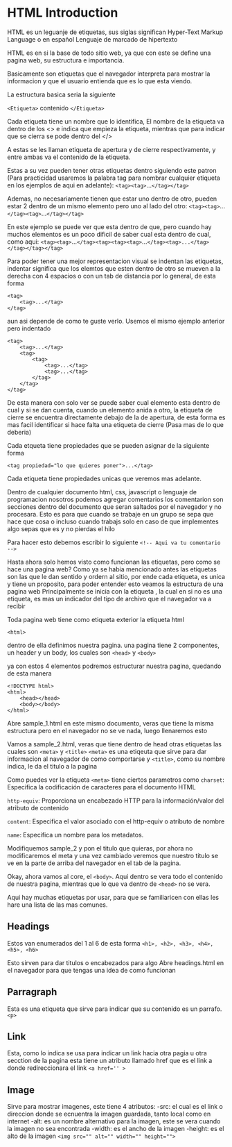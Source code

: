 # HTML Introduction

HTML es un leguanje de etiquetas, sus siglas significan Hyper-Text Markup Language o en español 
Lenguaje de marcado de hipertexto

HTML es en si la base de todo sitio web, ya que con este se define una pagina web, su estructura e importancia.

Basicamente son etiquetas que el navegador interpreta para mostrar la informacion y que el usuario entienda que es lo que esta viendo.

La estructura basica seria la siguiente

`<Etiqueta>` contenido `</Etiqueta>`

Cada etiqueta tiene un nombre que lo identifica, El nombre de la etiqueta va dentro de los <> e indica que empieza la etiqueta, mientras que para indicar que se cierra se pode dentro del </>

A estas se les llaman etiqueta de apertura y de cierre respectivamente, y entre ambas va el contenido de la etiqueta.

Estas a su vez pueden tener otras etiquetas dentro siguiendo este patron (Para practicidad usaremos la palabra tag para nombrar cualquier etiqueta en los ejemplos de aqui en adelante):
`<tag><tag>`...`</tag></tag>`

Ademas, no necesariamente tienen que estar uno dentro de otro, pueden estar 2 dentro de un mismo elemento pero uno al lado del otro:
`<tag><tag>`...`</tag><tag>`...`</tag></tag>`

En este ejemplo se puede ver que esta dentro de que, pero cuando hay muchos elementos es un poco dificil de saber cual esta dentro de cual, como aqui:
`<tag><tag>`...`</tag><tag><tag><tag>`...`</tag><tag>...</tag></tag></tag></tag>`

Para poder tener una mejor representacion visual se indentan las etiquetas, indentar significa que los elemtos que esten dentro de otro se mueven a la derecha con 4 espacios o con un tab de distancia por lo general, de esta forma
```
<tag>
    <tag>...</tag>
</tag>
```

aun asi depende de como te guste verlo.
Usemos el mismo ejemplo anterior pero indentado

```
<tag>
    <tag>...</tag>
    <tag>
        <tag>
            <tag>...</tag>
            <tag>...</tag>
        </tag>
    </tag>
</tag>
```

De esta manera con solo ver se puede saber cual elemento esta dentro de cual y si se dan cuenta, cuando un elemento anida a otro, la etiqueta de cierre se encuentra directamente debajo de la de apertura, de esta forma es mas facil identificar si hace falta una etiqueta de cierre (Pasa mas de lo que deberia)

Cada etqueta tiene propiedades que se pueden asignar de la siguiente forma

`<tag propiedad="lo que quieres poner">...</tag>`

Cada etiqueta tiene propiedades unicas que veremos mas adelante.

Dentro de cualquier documento html, css, javascript o lenguaje de programacion nosotros podemos agregar comentarios
los comentarion son secciones dentro del documento que seran saltados por el navegador y no procesara.
Esto es para que cuando se trabaje en un grupo se sepa que hace que cosa o incluso cuando trabajs solo en caso de que implementes algo
sepas que es y no pierdas el hilo

Para hacer esto debemos escribir lo siguiente `<!-- Aqui va tu comentario -->`

Hasta ahora solo hemos visto como funcionan las etiquetas, pero como se hace una pagina web?
Como ya se habia mencionado antes las etiquetas son las que le dan sentido y ordern al sitio, por ende cada etiqueta, es unica y tiene un proposito, para poder entender esto veamos la estructura de una pagina web
Principalmente se inicia con la etiqueta <!DOCTYPE html>, la cual en si no es una etiqueta, es mas un indicador del tipo de archivo que el navegador  va a recibir

Toda pagina web tiene como etiqueta exterior la etiqueta html

`<html>`

dentro de ella definimos nuestra pagina. una pagina tiene 2 componentes, un header y un body, los cuales son
`<head>` y `<body>`

ya con estos 4 elementos podremos estructurar nuestra pagina, quedando de esta manera
```
<!DOCTYPE html>
<html>
    <head></head>
    <body></body>
</html>
```
Abre sample_1.html en este mismo documento, veras que tiene la misma estructura pero en el navegador no se ve nada, luego llenaremos esto

Vamos a sample_2.html, veras que tiene dentro de head otras etiquetas las cuales son `<meta>` y `<title>`
`<meta>` es una etiqeuta que sirve para dar informacion al navegador de como comportarse
y `<title>`, como su nombre indica, le da el titulo a la pagina

Como puedes ver la etiqueta `<meta>` tiene ciertos parametros como 
`charset`: Especifica la codificación de caracteres para el documento HTML

`http-equiv`: Proporciona un encabezado HTTP para la información/valor del atributo de contenido

`content`: Especifica el valor asociado con el http-equiv o atributo de nombre

`name`: Especifica un nombre para los metadatos.

Modifiquemos sample_2 y pon el titulo que quieras, por ahora no modificaremos el meta y una vez cambiado veremos que nuestro titulo se ve en la parte de arriba del navegador en el tab de la pagina.

Okay, ahora vamos al core, el `<body>`. Aqui dentro se vera todo el contenido de nuestra pagina, mientras que lo que va dentro de `<head>` no se vera.

Aqui hay muchas etiquetas por usar, para que se familiaricen con ellas les hare una lista de las mas comunes.

## Headings

Estos van enumerados del 1 al 6 de esta forma `<h1>, <h2>, <h3>, <h4>, <h5>, <h6>`

Esto sirven para dar titulos o encabezados para algo
Abre headings.html en el navegador para que tengas una idea de como funcionan

## Parragraph

Esta es una etiqueta que sirve para indicar que su contenido es un parrafo.
`<p>`

## Link

Esta, como lo indica se usa para indicar un link hacia otra pagia u otra secction de la pagina
esta tiene un atributo llamado href que es el link a donde redireccionara el link
`<a href='' >`

## Image

Sirve para mostrar imagenes, este tiene 4 atributos:
    -src: el cual es el link o direccion donde se ecnuentra la imagen guardada, tanto local como en internet
    -alt: es un nombre alternativo para la imagen, este se vera cuando la imagen no sea encontrada
    -width: es el ancho de la imagen
    -height: es el alto de la imagen 
`<img src="" alt="" width="" height="">`